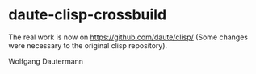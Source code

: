 # daute-clisp-crossbuild

The real work is now on https://github.com/daute/clisp/
(Some changes were necessary to the original clisp repository).

Wolfgang Dautermann
